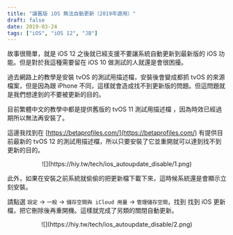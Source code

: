 ```yaml
---
title: "讓舊版 iOS 無法自動更新（2019年適用）"
draft: false
date: 2019-03-24
tags: ["iOS", "iOS 12", "JB"]
---
```


故事很簡單，就是 iOS 12 之後就已經支援不要讓系統自動更新到最新版的 iOS 功能。但是對於我這種需要留在 iOS 10 做測試的人就還是會很困擾。

過去網路上的教學是安裝 tvOS 的測試用描述檔，安裝後會變成都抓 tvOS 的來源檔案，但是因為跟 iPhone 不同，這樣就會造成找不到更新版的問題。但這問題就是我們想達到的不要被更新的目的。

目前繁體中文的教學中都是提供舊版的 tvOS 11 測試用描述檔 ，因為時效已經過期所以無法再安裝了。

這邊我找到在 [https://betaprofiles.com/](https://betaprofiles.com/) 有提供目前最新的 tvOS 12 的測試用描述檔，所以只要安裝了它並重開就可以達到找不到更新的目的。

<center>
![](https://hiy.tw/tech/ios_autoupdate_disable/1.png)
</center>


此外，如果在安裝之前系統就偷偷的把更新檔下載下來，這時候系統還是會顯示立刻安裝。

請點選 `設定` -> `一般` -> `儲存空間與 iCloud 用量` -> `管理儲存空間`，找到 找到 iOS 更新檔，把它刪除後再重開機。這樣就完成了另類的關閉自動更新。


<center>
![](https://hiy.tw/tech/ios_autoupdate_disable/2.png)
</center>



